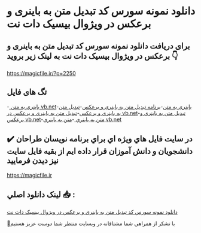 # دانلود نمونه سورس کد تبدیل متن به باینری و برعکس در ویژوال بیسیک دات نت

## برای دریافت دانلود نمونه سورس کد تبدیل متن به باینری و برعکس در ویژوال بیسیک دات نت به لینک زیر بروید 👇

https://magicfile.ir/?p=2250

## تگ های فایل

-[ باينري به متن vb.net](https://magicfile.ir/product/%d8%aa%d8%a8%d8%af%d9%8a%d9%84-%d9%85%d8%aa%d9%86-%d8%a8%d9%87-%d8%a8%d8%a7%d9%8a%d9%86%d8%b1%d9%8a-%d9%88-%d8%a8%d8%b1%d8%b9%da%a9%d8%b3-%d8%af%d8%b1-%d9%88%db%8c%da%98%d9%88%d8%a7%d9%84-%d8%a8%db%8c%d8%b3%db%8c%da%a9-%d8%af%d8%a7%d8%aa-%d9%86%d8%aa/)-[باینری به متن](https://magicfile.ir/product/%d8%aa%d8%a8%d8%af%d9%8a%d9%84-%d9%85%d8%aa%d9%86-%d8%a8%d9%87-%d8%a8%d8%a7%d9%8a%d9%86%d8%b1%d9%8a-%d9%88-%d8%a8%d8%b1%d8%b9%da%a9%d8%b3-%d8%af%d8%b1-%d9%88%db%8c%da%98%d9%88%d8%a7%d9%84-%d8%a8%db%8c%d8%b3%db%8c%da%a9-%d8%af%d8%a7%d8%aa-%d9%86%d8%aa/)-[برنامه تبدیل متن به باینری و برعکس](https://magicfile.ir/product/%d8%aa%d8%a8%d8%af%d9%8a%d9%84-%d9%85%d8%aa%d9%86-%d8%a8%d9%87-%d8%a8%d8%a7%d9%8a%d9%86%d8%b1%d9%8a-%d9%88-%d8%a8%d8%b1%d8%b9%da%a9%d8%b3-%d8%af%d8%b1-%d9%88%db%8c%da%98%d9%88%d8%a7%d9%84-%d8%a8%db%8c%d8%b3%db%8c%da%a9-%d8%af%d8%a7%d8%aa-%d9%86%d8%aa/)-[تبدیل متن به باینری و برعکس](https://magicfile.ir/product/%d8%aa%d8%a8%d8%af%d9%8a%d9%84-%d9%85%d8%aa%d9%86-%d8%a8%d9%87-%d8%a8%d8%a7%d9%8a%d9%86%d8%b1%d9%8a-%d9%88-%d8%a8%d8%b1%d8%b9%da%a9%d8%b3-%d8%af%d8%b1-%d9%88%db%8c%da%98%d9%88%d8%a7%d9%84-%d8%a8%db%8c%d8%b3%db%8c%da%a9-%d8%af%d8%a7%d8%aa-%d9%86%d8%aa/)-[تبدیل متن به باینری و برعکس در vb.net](https://magicfile.ir/product/%d8%aa%d8%a8%d8%af%d9%8a%d9%84-%d9%85%d8%aa%d9%86-%d8%a8%d9%87-%d8%a8%d8%a7%d9%8a%d9%86%d8%b1%d9%8a-%d9%88-%d8%a8%d8%b1%d8%b9%da%a9%d8%b3-%d8%af%d8%b1-%d9%88%db%8c%da%98%d9%88%d8%a7%d9%84-%d8%a8%db%8c%d8%b3%db%8c%da%a9-%d8%af%d8%a7%d8%aa-%d9%86%d8%aa/)-[تبدیل متن به باینری و برعکس vb.net](https://magicfile.ir/product/%d8%aa%d8%a8%d8%af%d9%8a%d9%84-%d9%85%d8%aa%d9%86-%d8%a8%d9%87-%d8%a8%d8%a7%d9%8a%d9%86%d8%b1%d9%8a-%d9%88-%d8%a8%d8%b1%d8%b9%da%a9%d8%b3-%d8%af%d8%b1-%d9%88%db%8c%da%98%d9%88%d8%a7%d9%84-%d8%a8%db%8c%d8%b3%db%8c%da%a9-%d8%af%d8%a7%d8%aa-%d9%86%d8%aa/)-[متن به باينري ](https://magicfile.ir/product/%d8%aa%d8%a8%d8%af%d9%8a%d9%84-%d9%85%d8%aa%d9%86-%d8%a8%d9%87-%d8%a8%d8%a7%d9%8a%d9%86%d8%b1%d9%8a-%d9%88-%d8%a8%d8%b1%d8%b9%da%a9%d8%b3-%d8%af%d8%b1-%d9%88%db%8c%da%98%d9%88%d8%a7%d9%84-%d8%a8%db%8c%d8%b3%db%8c%da%a9-%d8%af%d8%a7%d8%aa-%d9%86%d8%aa/)-[متن به باينري vb.net](https://magicfile.ir/product/%d8%aa%d8%a8%d8%af%d9%8a%d9%84-%d9%85%d8%aa%d9%86-%d8%a8%d9%87-%d8%a8%d8%a7%d9%8a%d9%86%d8%b1%d9%8a-%d9%88-%d8%a8%d8%b1%d8%b9%da%a9%d8%b3-%d8%af%d8%b1-%d9%88%db%8c%da%98%d9%88%d8%a7%d9%84-%d8%a8%db%8c%d8%b3%db%8c%da%a9-%d8%af%d8%a7%d8%aa-%d9%86%d8%aa/)

## ✔️ در سايت فايل هاي ويژه اي براي برنامه نويسان طراحان دانشجويان و دانش آموزان قرار داده ايم از بقيه فايل سايت نيز ديدن فرماييد

https://magicfile.ir


## لينک دانلود اصلي 📥 :

[دانلود نمونه سورس کد تبدیل متن به باینری و برعکس در ویژوال بیسیک دات نت](https://magicfile.ir/product/%d8%aa%d8%a8%d8%af%d9%8a%d9%84-%d9%85%d8%aa%d9%86-%d8%a8%d9%87-%d8%a8%d8%a7%d9%8a%d9%86%d8%b1%d9%8a-%d9%88-%d8%a8%d8%b1%d8%b9%da%a9%d8%b3-%d8%af%d8%b1-%d9%88%db%8c%da%98%d9%88%d8%a7%d9%84-%d8%a8%db%8c%d8%b3%db%8c%da%a9-%d8%af%d8%a7%d8%aa-%d9%86%d8%aa/) 


🙏با تشکر از همراهي شما مشتاقانه در وبسایت منتظر شما دوست عزیز هستیم

